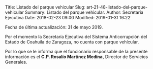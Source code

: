 Title: Listado del parque vehicular
Slug: art-21-48-listado-del-parque-vehicular
Summary: Listado del parque vehicular.
Author: Secretaría Ejecutiva
Date: 2018-02-23 09:00
Modified: 2019-01-31 16:22


Fecha de última actualización: 31 de mayo 2019.

Por el momento la Secretaría Ejecutiva del Sistema Anticorrupción del Estado de Coahuila de Zaragoza, no cuenta con parque vehícular.

Por lo que se le informa que el funcionario responsable de la presente información es el **C.P. Rosalío Martínez Medina,** Director de Servicios Generales.
